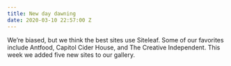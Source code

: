 ```yaml
---
title: New day dawning
date: 2020-03-10 22:57:00 Z
---
```


We’re biased, but we think the best sites use Siteleaf. Some of our favorites include Antfood, Capitol Cider House, and The Creative Independent. This week we added five new sites to our gallery.